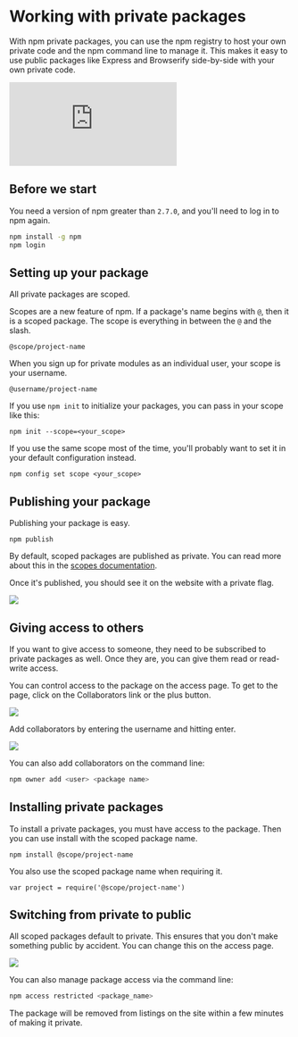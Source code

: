 <!--
title: 01 - Working with private packages
featured: true
-->

# Working with private packages

With npm private packages, you can use the npm registry to host your own private code and the npm command line to manage it. This makes it easy to use public packages like Express and Browserify side-by-side with your own private code.

<iframe src="https://www.youtube.com/embed/O6JoXGnHK_Y" frameborder="0" allowfullscreen></iframe>

## Before we start

You need a version of npm greater than `2.7.0`, and you'll need to log in to npm again.

```sh
npm install -g npm
npm login
```

## Setting up your package

All private packages are scoped.

Scopes are a new feature of npm. If a package's name begins with `@`, then it is a scoped package. The scope is everything in between the `@` and the slash.

```
@scope/project-name
```

When you sign up for private modules as an individual user, your scope is your username.

```
@username/project-name
```

If you use `npm init` to initialize your packages, you can pass in your scope like this:

```
npm init --scope=<your_scope>
```

If you use the same scope most of the time, you'll probably want to set it in your default configuration instead.

```
npm config set scope <your_scope>
```

## Publishing your package

Publishing your package is easy.

```
npm publish
```

By default, scoped packages are published as private. You can read more about this in the [scopes documentation](/getting-started/scoped-packages).

Once it's published, you should see it on the website with a private flag.

<p class="centered">
  <img src="/images/private-modules/private-flag.png" class="bordered">
</p>

## Giving access to others

If you want to give access to someone, they need to be subscribed to private packages as well. Once they are, you can give them read or read-write access.

You can control access to the package on the access page. To get to the page, click on the Collaborators link or the plus button.

<p class="centered">
  <img src="http://npmblog-images.surge.sh/static-pages/collaborators-page.png" class="bordered">
</p>

Add collaborators by entering the username and hitting enter.

<p class="centered">
  <img src="http://npmblog-images.surge.sh/static-pages/add-collaborator.gif" class="bordered">
</p>

You can also add collaborators on the command line:

```sh
npm owner add <user> <package name>
```

## Installing private packages

To install a private packages, you must have access to the package. Then you can use install with the scoped package name.

```
npm install @scope/project-name
```

You also use the scoped package name when requiring it.

```
var project = require('@scope/project-name')
```

## Switching from private to public

All scoped packages default to private. This ensures that you don't make something public by accident. You can change this on the access page.

<p class="centered">
  <img src="http://npmblog-images.surge.sh/static-pages/make-private-ui.gif" class="bordered">
</p>

You can also manage package access via the command line:

```sh
npm access restricted <package_name>
```

The package will be removed from listings on the site within a few minutes of making it private.

